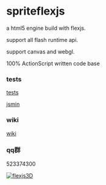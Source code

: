 # spriteflexjs

a html5 engine build with flexjs.

support all flash runtime api.

support canvas and webgl.

100% ActionScript written code base

### tests

<a href='http://matrix3d.github.io/assets/html5/flexjsstage3d/bin/js-release'>tests</a>

<a href='https://codepen.io/matrix3d/pen/mAZmVy'>jsmin</a>

### wiki

<a href='https://github.com/matrix3d/spriteflexjs/wiki'>wiki</a>

### qq群

523374300

<a target="_blank" href="//shang.qq.com/wpa/qunwpa?idkey=82d280f77c6d3462c1b6c58ace4a2c63a1354bae66462f0ef418c7d91026bbfe"><img border="0" src="//pub.idqqimg.com/wpa/images/group.png" alt="flexjs3D" title="flexjs3D"></a>
